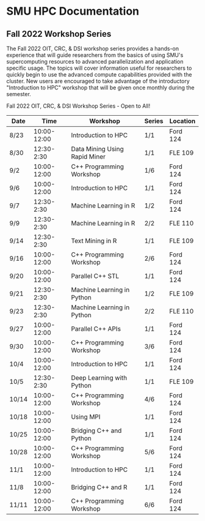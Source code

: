 # SMU HPC Documentation

## Fall 2022 Workshop Series

The Fall 2022 OIT, CRC, & DSI workshop series provides a hands-on experience
that will guide researchers from the basics of using SMU's supercomputing
resources to advanced parallelization and application specific usage. The
topics will cover information useful for researchers to quickly begin to use
the advanced compute capabilities provided with the cluster. New users are
encouraged to take advantage of the introductory "Introduction to HPC" workshop
that will be given once monthly during the semester.

Fall 2022 OIT, CRC, & DSI Workshop Series - Open to All!

| Date  | Time        | Workshop                      | Series | Location |
| ----- | ----------- | ----------------------------- | ------ | -------- |
| 8/23  | 10:00-12:00 | Introduction to HPC           | 1/1    | Ford 124 |
| 8/30  | 12:30-2:30  | Data Mining Using Rapid Miner | 1/1    | FLE 109  |
| 9/2   | 10:00-12:00 | C++ Programming Workshop      | 1/6    | Ford 124 |
| 9/6   | 10:00-12:00 | Introduction to HPC           | 1/1    | Ford 124 |
| 9/7   | 12:30-2:30  | Machine Learning in R         | 1/2    | Ford 124 |
| 9/9   | 12:30-2:30  | Machine Learning in R         | 2/2    | FLE 110  |
| 9/14  | 12:30-2:30  | Text Mining in R              | 1/1    | FLE 109  |
| 9/16  | 10:00-12:00 | C++ Programming Workshop      | 2/6    | Ford 124 |
| 9/20  | 10:00-12:00 | Parallel C++ STL              | 1/1    | Ford 124 |
| 9/21  | 12:30-2:30  | Machine Learning in Python    | 1/2    | FLE 109  |
| 9/23  | 12:30-2:30  | Machine Learning in Python    | 2/2    | FLE 110  |
| 9/27  | 10:00-12:00 | Parallel C++ APIs             | 1/1    | Ford 124 |
| 9/30  | 10:00-12:00 | C++ Programming Workshop      | 3/6    | Ford 124 |
| 10/4  | 10:00-12:00 | Introduction to HPC           | 1/1    | Ford 124 |
| 10/5  | 12:30-2:30  | Deep Learning with Python     | 1/1    | FLE 109  |
| 10/14 | 10:00-12:00 | C++ Programming Workshop      | 4/6    | Ford 124 |
| 10/18 | 10:00-12:00 | Using MPI                     | 1/1    | Ford 124 |
| 10/25 | 10:00-12:00 | Bridging C++ and Python       | 1/1    | Ford 124 |
| 10/28 | 10:00-12:00 | C++ Programming Workshop      | 5/6    | Ford 124 |
| 11/1  | 10:00-12:00 | Introduction to HPC           | 1/1    | Ford 124 |
| 11/8  | 10:00-12:00 | Bridging C++ and R            | 1/1    | Ford 124 |
| 11/11 | 10:00-12:00 | C++ Programming Workshop      | 6/6    | Ford 124 |

